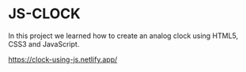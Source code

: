 
# JS-CLOCK

In this project we learned how to create an analog clock using HTML5, CSS3 and JavaScript.

https://clock-using-js.netlify.app/
